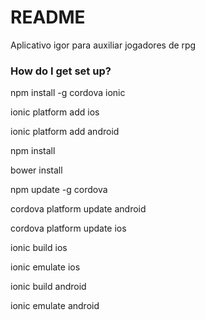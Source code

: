 # README #

Aplicativo igor para auxiliar jogadores de rpg

### How do I get set up? ###
npm install -g cordova ionic

ionic platform add ios

ionic platform add android

npm install

bower install

npm update -g cordova

cordova platform update android

cordova platform update ios

ionic build ios

ionic emulate ios

ionic build android

ionic emulate android